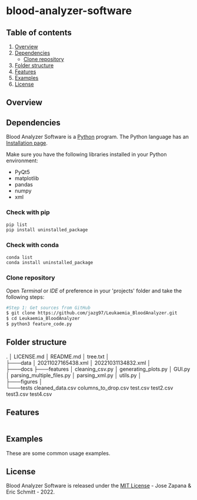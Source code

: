 # blood-analyzer-software

## Table of contents

1. [Overview](#overview)
2. [Dependencies](#dependencies)
	- [Clone repository](#get-repository)
3. [Folder structure](#folder-structure)
4. [Features](#features)
5. [Examples](#examples)
6. [License](#license)

## Overview

## Dependencies

Blood Analyzer Software is a [Python](https:///www.python.org) program. The Python language has an [Installation page](https://www.python.org/downloads/).

Make sure you have the following libraries installed in your Python environment:

- PyQt5
- matplotlib 
- pandas 
- numpy 
- xml 

### Check with pip

```bash
pip list
pip install uninstalled_package

```

### Check with conda

```bash
conda list
conda install uninstalled_package
```

### Clone repository

Open _Terminal_ or _IDE_ of preference in your 'projects' folder and take the following steps:

```bash
#Step 1: Get sources from GitHub
$ git clone https://github.com/jazg97/Leukaemia_BloodAnalyzer.git
$ cd Leukaemia_BloodAnalyzer
$ python3 feature_code.py
```

## Folder structure

.
│   LICENSE.md
│   README.md
│   tree.txt
│   
├───data
│       20211027165438.xml
│       20221031134832.xml
│       
├───docs
├───features
│       cleaning_csv.py
│       generating_plots.py
│       GUI.py
│       parsing_multiple_files.py
│       parsing_xml.py
│       utils.py
│       
├───figures
│       
└───tests
        cleaned_data.csv
        columns_to_drop.csv
        test.csv
        test2.csv
        test3.csv
        test4.csv
        
## Features



```py

```

## Examples

These are some common usage examples.

## License

Blood Analyzer Software is released under the [MIT License](http://www.opensource.org/licenses/MIT) - Jose Zapana & Eric Schmitt - 2022.

